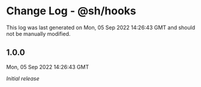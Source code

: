 # Change Log - @sh/hooks

This log was last generated on Mon, 05 Sep 2022 14:26:43 GMT and should not be manually modified.

## 1.0.0
Mon, 05 Sep 2022 14:26:43 GMT

_Initial release_


